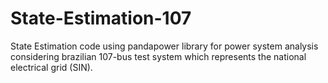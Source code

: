 # State-Estimation-107
State Estimation code using pandapower library for power system analysis considering brazilian 107-bus test system which represents the national electrical grid (SIN).

